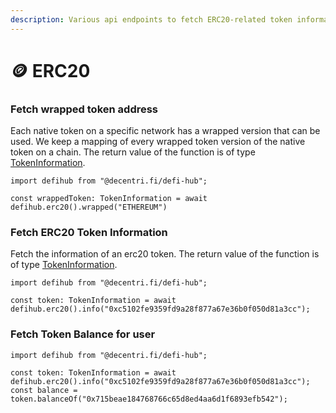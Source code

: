```yaml
---
description: Various api endpoints to fetch ERC20-related token information.
---
```


# 🪙 ERC20

### Fetch wrapped token address

Each native token on a specific network has a wrapped version that can be used. We keep a mapping of every wrapped token version of the native token on a chain. The return value of the function is of type [TokenInformation](domain/tokeninformation.md).

```
import defihub from "@decentri.fi/defi-hub";

const wrappedToken: TokenInformation = await defihub.erc20().wrapped("ETHEREUM")
```

### Fetch ERC20 Token Information

Fetch the information of an erc20 token. The return value of the function is of type [TokenInformation](domain/tokeninformation.md).

```
import defihub from "@decentri.fi/defi-hub";

const token: TokenInformation = await defihub.erc20().info("0xc5102fe9359fd9a28f877a67e36b0f050d81a3cc");
```

### Fetch Token  Balance for user

```
import defihub from "@decentri.fi/defi-hub";

const token: TokenInformation = await defihub.erc20().info("0xc5102fe9359fd9a28f877a67e36b0f050d81a3cc");
const balance = token.balanceOf("0x715beae184768766c65d8ed4aa6d1f6893efb542");
```

